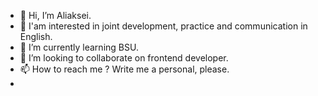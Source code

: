 - 👋 Hi, I’m Aliaksei.
- 👀 I'am interested in joint development, practice and communication in English.
- 🌱 I’m currently learning BSU.
- 💞️ I’m looking to collaborate on frontend developer.
- 📫 How to reach me ? Write me a personal, please.
- 
